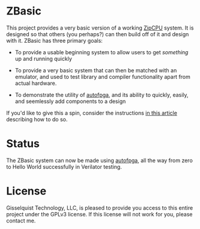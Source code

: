 # ZBasic

This project provides a very basic version of a working
[ZipCPU](https://github.com/ZipCPU/zipcpu) system.  It is designed so that
others (you perhaps?) can then build off of it and design with it.
ZBasic has three primary goals:

- To provide a usable beginning system to allow users to get *something* up and running quickly

- To provide a very basic system that can then be matched with an emulator, and used to test library and compiler functionality apart from actual hardware.

- To demonstrate the utility of [autofpga](https://github.com/ZipCPU/autofpga), and its ability to quickly, easily, and seemlessly add components to a design

If you'd like to give this a spin, consider the instructions
[in this article](http://zipcpu.com/zipcpu/2018/02/12/zbasic-intro.html)
describing how to do so.

# Status

The ZBasic system can now be made using [autofpga](https://github.com/ZipCPU/autofpga), all the way from zero to Hello World successfully in Verilator testing.

# License

Gisselquist Technology, LLC, is pleased to provide you access to this entire
project under the GPLv3 license.  If this license will not work for you, please
contact me.

